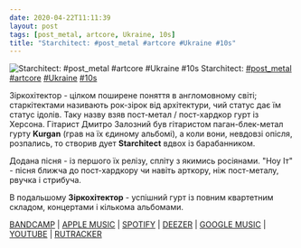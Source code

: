 ```yaml
---
date: 2020-04-22T11:11:39
layout: post
tags: [post_metal, artcore, Ukraine, 10s]
title: "Starchitect: #post_metal #artcore #Ukraine #10s"
---
```

![Starchitect: #post_metal #artcore #Ukraine #10s](https://res.cloudinary.com/vast-space-unexplored/image/upload/photos/photo_945_22-04-2020_11-11-39.jpg)
Starchitect: [#post_metal](/tags/#post_metal) [#artcore](/tags/#artcore) [#Ukraine](/tags/#Ukraine) [#10s](/tags/#10s)

Зіркохітектор - цілком поширене поняття в англомовному світі; старкітектами називають рок-зірок від архітектури, чий статус дає їм статус ідолів. Таку назву взяв пост-метал / пост-хардкор гурт із Херсона. Гітарист Дмитро Залозний був гітаристом паган-блек-метал гурту **Kurgan** (грав на їх єдиному альбомі), а коли вони, невдовзі опісля, розпались, то створив дует **Starchitect** вдвох із барабанником.

Додана пісня - із першого їх релізу, спліту з якимись росіянами. &quot;Ноу Іт&quot; - пісня ближча до пост-хардкору чи навіть арткору, ніж пост-металу, рвучка і стрибуча.

В подальшому **Зіркохітектор** - успішний гурт із повним квартетним складом, концертами і кількома альбомами.

[BANDCAMP](https://slowburnrecords.bandcamp.com/album/splitcd) \| [APPLE MUSIC](https://music.apple.com/ru/album/fading-waves-starchitect/id1422682813) \| [SPOTIFY](https://open.spotify.com/album/43XaTD3r0pOfpZwzY3m6XF) \| [DEEZER](https://www.deezer.com/en/album/630452) \| [GOOGLE MUSIC](https://play.google.com/music/m/Bedhlzq65nj5pmxhvbsehdweism?t=Fading_Waves__Starchitect_-_Fading_Waves) \| [YOUTUBE](https://www.youtube.com/playlist?list=OLAK5uy_mq8o4C4Ng04UBSryiAkUkXuEdukO-MmPw) \| [RUTRACKER](https://rutracker.org/forum/viewtopic.php?t=4263925)